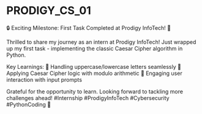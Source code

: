 # PRODIGY_CS_01
🔒 Exciting Milestone: First Task Completed at Prodigy InfoTech! 💼

Thrilled to share my journey as an intern at Prodigy InfoTech! Just wrapped up my first task - implementing the classic Caesar Cipher algorithm in Python. 

Key Learnings:
🔑 Handling uppercase/lowercase letters seamlessly
🔑 Applying Caesar Cipher logic with modulo arithmetic
🔑 Engaging user interaction with input prompts

Grateful for the opportunity to learn. Looking forward to tackling more challenges ahead! #Internship #ProdigyInfoTech #Cybersecurity #PythonCoding 🔐
